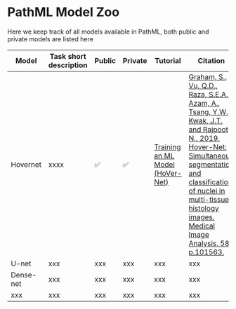 # PathML Model Zoo 

Here we keep track of all models available in PathML, both public and private models are listed here

| Model  | Task short description | Public | Private | Tutorial | Citation |
| ------ | ---------------------- | ------ | ------- | -------- | -------- |
| Hovernet | xxxx | ✅ | ✅ | [Training an ML Model (HoVer-Net)](https://github.com/Dana-Farber-AIOS/pathml/blob/master/examples/train_hovernet.ipynb) | [Graham, S., Vu, Q.D., Raza, S.E.A., Azam, A., Tsang, Y.W., Kwak, J.T. and Rajpoot, N., 2019. Hover-Net: Simultaneous segmentation and classification of nuclei in multi-tissue histology images. Medical Image Analysis, 58, p.101563.](https://pubmed.ncbi.nlm.nih.gov/31561183/)
| U-net | xxx | xxx | xxx | xxx | xxx |
| Dense-net | xxx | xxx | xxx | xxx | xxx |
| xxx | xxx | xxx | xxx | xxx | xxx |
